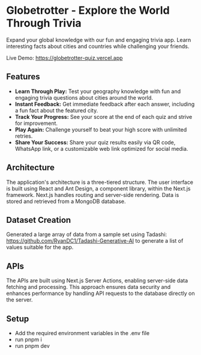 # Globetrotter - Explore the World Through Trivia

Expand your global knowledge with our fun and engaging trivia app. Learn interesting facts about cities and countries while challenging your friends.

Live Demo: https://globetrotter-quiz.vercel.app

## Features
- <b>Learn Through Play:</b> Test your geography knowledge with fun and engaging trivia questions about cities around the world.
- <b>Instant Feedback:</b> Get immediate feedback after each answer, including a fun fact about the featured city.
- <b>Track Your Progress:</b> See your score at the end of each quiz and strive for improvement.
- <b>Play Again:</b> Challenge yourself to beat your high score with unlimited retries.
- <b>Share Your Success:</b> Share your quiz results easily via QR code, WhatsApp link, or a customizable web link optimized for social media.

## Architecture
The application's architecture is a three-tiered structure. The user interface is built using React and Ant Design, a component library, within the Next.js framework. Next.js handles routing and server-side rendering. Data is stored and retrieved from a MongoDB database.

## Dataset Creation
Generated a large array of data from a sample set using Tadashi: https://github.com/RyanDC1/Tadashi-Generative-AI to generate a list of values suitable for the app.

## APIs
The APIs are built using Next.js Server Actions, enabling server-side data fetching and processing. This approach ensures data security and enhances performance by handling API requests to the database directly on the server.

## Setup
- Add the required environment variables in the .env file
- run pnpm i
- run pnpm dev